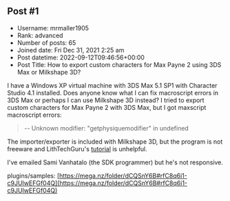## Post #1
- Username: mrmaller1905
- Rank: advanced
- Number of posts: 65
- Joined date: Fri Dec 31, 2021 2:25 am
- Post datetime: 2022-09-12T09:46:56+00:00
- Post Title: How to export custom characters for Max Payne 2 using 3DS Max or Milkshape 3D?

I have a Windows XP virtual machine with 3DS Max 5.1 SP1 with Character Studio 4.1 installed.
Does anyone know what I can fix macroscript errors in 3DS Max or perhaps I can use Milkshape 3D instead?
I tried to export custom characters for Max Payne 2 with 3DS Max, but I got maxscript macroscript errors:

> -- Unknown modifier: "getphysiquemodifier" in undefined

The importer/exporter is included with Milkshape 3D, but the program is not freeware and LithTechGuru's [tutorial](https://www.moddb.com/games/max-payne-2/tutorials/official-skin-tutoriall) is unhelpful.

I've emailed Sami Vanhatalo (the SDK programmer) but he's not responsive.

plugins/samples: [https://mega.nz/folder/dCQSnY6B#rfC8q6i1-c9JUIwEFGf04Q](https://mega.nz/folder/dCQSnY6B#rfC8q6i1-c9JUIwEFGf04Q)
